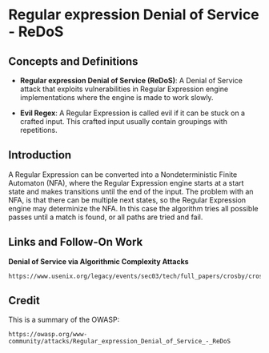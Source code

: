 # Regular expression Denial of Service - ReDoS

## Concepts and Definitions

- **Regular expression Denial of Service (ReDoS)**: A Denial of Service attack that exploits vulnerabilities in Regular Expression engine implementations where the engine is made to work slowly.

- **Evil Regex**: A Regular Expression is called evil if it can be stuck on a crafted input. This crafted input usually contain groupings with repetitions.

## Introduction

A Regular Expression can be converted into a Nondeterministic Finite Automaton (NFA), where the Regular Expression engine starts at a start state and makes transitions until the end of the input. The problem with an NFA, is that there can be multiple next states, so the Regular Expression engine may determinize the NFA. In this case the algorithm tries all possible passes until a match is found, or all paths are tried and fail.

## Links and Follow-On Work

**Denial of Service via Algorithmic Complexity Attacks**

    https://www.usenix.org/legacy/events/sec03/tech/full_papers/crosby/crosby_html/

## Credit

This is a summary of the OWASP:

    https://owasp.org/www-community/attacks/Regular_expression_Denial_of_Service_-_ReDoS
